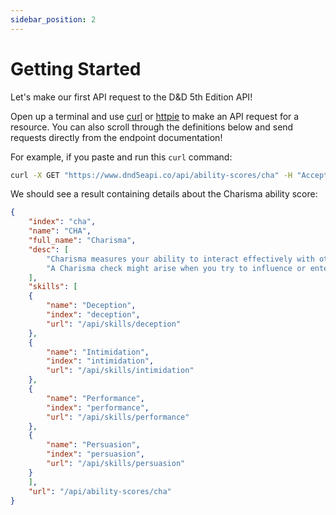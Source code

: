 ```yaml
---
sidebar_position: 2
---
```


# Getting Started

Let's make our first API request to the D&D 5th Edition API!

Open up a terminal and use [curl](http://curl.haxx.se/) or [httpie](http://httpie.org/)
to make an API request for a resource. You can also scroll through the
definitions below and send requests directly from the endpoint documentation!

For example, if you paste and run this `curl` command:

```bash
curl -X GET "https://www.dnd5eapi.co/api/ability-scores/cha" -H "Accept: application/json"
```

We should see a result containing details about the Charisma ability score:

```json
{
    "index": "cha",
    "name": "CHA",
    "full_name": "Charisma",
    "desc": [
        "Charisma measures your ability to interact effectively with others. It includes such factors as confidence and eloquence, and it can represent a charming or commanding personality.",
        "A Charisma check might arise when you try to influence or entertain others, when you try to make an impression or tell a convincing lie, or when you are navigating a tricky social situation. The Deception, Intimidation, Performance, and Persuasion skills reflect aptitude in certain kinds of Charisma checks."
    ],
    "skills": [
    {
        "name": "Deception",
        "index": "deception",
        "url": "/api/skills/deception"
    },
    {
        "name": "Intimidation",
        "index": "intimidation",
        "url": "/api/skills/intimidation"
    },
    {
        "name": "Performance",
        "index": "performance",
        "url": "/api/skills/performance"
    },
    {
        "name": "Persuasion",
        "index": "persuasion",
        "url": "/api/skills/persuasion"
    }
    ],
    "url": "/api/ability-scores/cha"
}
```